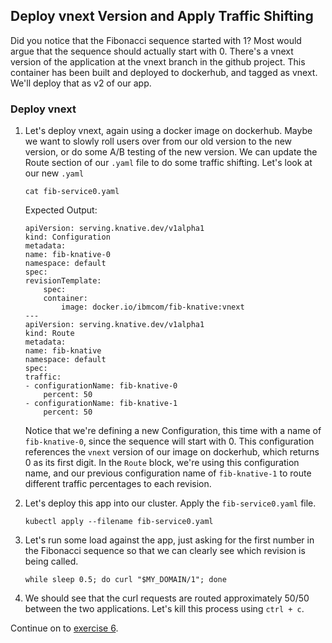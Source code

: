 ## Deploy vnext Version and Apply Traffic Shifting

Did you notice that the Fibonacci sequence started with 1? Most would argue that the sequence should actually start with 0. There's a vnext version of the application at the vnext branch in the github project. This container has been built and deployed to dockerhub, and tagged as vnext. We'll deploy that as v2 of our app.

### Deploy vnext
1. Let's deploy vnext, again using a docker image on dockerhub. Maybe we want to slowly roll users over from our old version to the new version, or do some A/B testing of the new version. We can update the Route section of our `.yaml` file to do some traffic shifting. Let's look at our new `.yaml`

    ```
    cat fib-service0.yaml
    ```

    Expected Output:
    ```
    apiVersion: serving.knative.dev/v1alpha1
    kind: Configuration
    metadata:
    name: fib-knative-0
    namespace: default
    spec:
    revisionTemplate:
        spec:
        container:
            image: docker.io/ibmcom/fib-knative:vnext
    ---
    apiVersion: serving.knative.dev/v1alpha1
    kind: Route
    metadata:
    name: fib-knative
    namespace: default 
    spec:
    traffic:
    - configurationName: fib-knative-0
        percent: 50
    - configurationName: fib-knative-1
        percent: 50
    ```

	Notice that we're defining a new Configuration, this time with a name of `fib-knative-0`, since the sequence will start with 0. This configuration references the `vnext` version of our image on dockerhub, which returns 0 as its first digit. In the `Route` block, we're using this configuration name, and our previous configuration name of `fib-knative-1` to route different traffic percentages to each revision.

2. Let's deploy this app into our cluster. Apply the `fib-service0.yaml` file.

    ```
    kubectl apply --filename fib-service0.yaml
    ```

3. Let's run some load against the app, just asking for the first number in the Fibonacci sequence so that we can clearly see which revision is being called.

	```
	while sleep 0.5; do curl "$MY_DOMAIN/1"; done
	```

4. We should see that the curl requests are routed approximately 50/50 between the two applications. Let's kill this process using `ctrl + c`.


Continue on to [exercise 6](../exercise-6/README.md).
